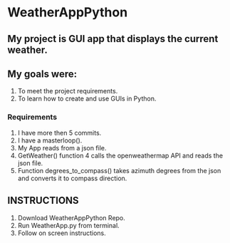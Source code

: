 # WeatherAppPython

## My project is GUI app that displays the current weather.  
## My goals were: 
1. To meet the project requirements.
2. To learn how to create and use GUIs in Python.
### Requirements
1. I have more then 5 commits.
2. I have a masterloop().
3. My App reads from a json file. 
4. GetWeather() function 4 calls the openweathermap API and reads the json file.
5. Function degrees_to_compass() takes azimuth degrees from the json and converts it to compass direction.
## INSTRUCTIONS
1. Download WeatherAppPython Repo.
2. Run WeatherApp.py from terminal.
3. Follow on screen instructions. 
